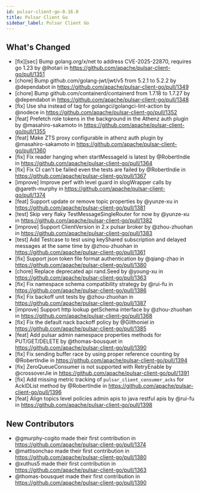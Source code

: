 ```yaml
---
id: pulsar-client-go-0.16.0
title: Pulsar Client Go
sidebar_label: Pulsar Client Go
---
```


## What's Changed

* [fix][sec] Bump golang.org/x/net to address CVE-2025-22870, requires go 1.23 by @lhotari in https://github.com/apache/pulsar-client-go/pull/1351
* [chore] Bump github.com/golang-jwt/jwt/v5 from 5.2.1 to 5.2.2 by @dependabot in https://github.com/apache/pulsar-client-go/pull/1349
* [chore] Bump github.com/containerd/containerd from 1.7.18 to 1.7.27 by @dependabot in https://github.com/apache/pulsar-client-go/pull/1348
* [fix] Use sha instead of tag for golangci/golangci-lint-action by @nodece in https://github.com/apache/pulsar-client-go/pull/1352
* [feat] Prefetch role tokens in the background in the Athenz auth plugin by @masahiro-sakamoto in https://github.com/apache/pulsar-client-go/pull/1355
* [feat] Make ZTS proxy configurable in athenz auth plugin by @masahiro-sakamoto in https://github.com/apache/pulsar-client-go/pull/1360
* [fix] Fix reader hanging when startMessageId is latest by @RobertIndie in https://github.com/apache/pulsar-client-go/pull/1364
* [fix] Fix CI can't be failed even the tests are failed by @RobertIndie in https://github.com/apache/pulsar-client-go/pull/1367
* [improve] Improve perf with level guard in slogWrapper calls by @gareth-murphy in https://github.com/apache/pulsar-client-go/pull/1374
* [feat] Support update or remove topic properties by @yunze-xu in https://github.com/apache/pulsar-client-go/pull/1381
* [test] Skip very flaky TestMessageSingleRouter for now by @yunze-xu in https://github.com/apache/pulsar-client-go/pull/1382
* [improve] Support ClientVersion in 2.x pulsar broker by @zhou-zhuohan in https://github.com/apache/pulsar-client-go/pull/1383
* [test] Add Testcase to test using keyShared subscription and delayed messages at the same time by @zhou-zhuohan in https://github.com/apache/pulsar-client-go/pull/1361
* [fix] Support json token file format authentication by @qiang-zhao in https://github.com/apache/pulsar-client-go/pull/1380
* [chore] Replace deprecated api rand.Seed by @young-xu in https://github.com/apache/pulsar-client-go/pull/1363
* [fix] Fix namespace schema compatibility strategy by @rui-fu in https://github.com/apache/pulsar-client-go/pull/1386
* [fix] Fix backoff unit tests by @zhou-zhuohan in https://github.com/apache/pulsar-client-go/pull/1387
* [improve] Support http lookup getSchema interface by @zhou-zhuohan in https://github.com/apache/pulsar-client-go/pull/1368
* [fix] Fix the default nack backoff policy by @Gilthoniel in https://github.com/apache/pulsar-client-go/pull/1385
* [feat] Add pulsar admin namespace properties methods for PUT/GET/DELETE by @thomas-bousquet in https://github.com/apache/pulsar-client-go/pull/1390
* [fix] Fix sending buffer race by using proper reference counting by @RobertIndie in https://github.com/apache/pulsar-client-go/pull/1394
* [fix] ZeroQueueConsumer is not supported with RetryEnable by @crossoverJie in https://github.com/apache/pulsar-client-go/pull/1391
* [fix] Add missing metric tracking of `pulsar_client_consumer_acks` for AckIDList method by @RobertIndie in https://github.com/apache/pulsar-client-go/pull/1396
* [feat] Align topics level policies admin apis to java restful apis by @rui-fu in https://github.com/apache/pulsar-client-go/pull/1398

## New Contributors
* @gmurphy-cogito made their first contribution in https://github.com/apache/pulsar-client-go/pull/1374
* @mattisonchao made their first contribution in https://github.com/apache/pulsar-client-go/pull/1380
* @xuthus5 made their first contribution in https://github.com/apache/pulsar-client-go/pull/1363
* @thomas-bousquet made their first contribution in https://github.com/apache/pulsar-client-go/pull/1390
